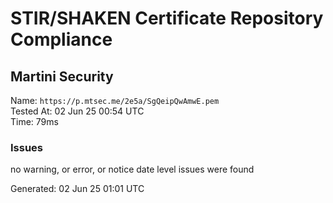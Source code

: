 # STIR/SHAKEN Certificate Repository Compliance

## Martini Security

Name: `https://p.mtsec.me/2e5a/SgQeipQwAmwE.pem`\
Tested At: 02 Jun 25 00:54 UTC\
Time: 79ms

### Issues

no warning, or error, or notice date level issues were found

Generated: 02 Jun 25 01:01 UTC